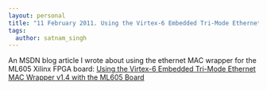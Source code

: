 ```yaml
---
layout: personal
title: "11 February 2011. Using the Virtex-6 Embedded Tri-Mode Ethernet MAC Wrapper v1.4 with the ML605 Board"
tags:
  author: satnam_singh
---
```

An MSDN blog article I wrote about using the ethernet MAC wrapper for the ML605 Xilinx FPGA board: [Using the Virtex-6 Embedded Tri-Mode Ethernet MAC Wrapper v1.4 with the ML605 Board](https://web.archive.org/web/20111227211459/http://blogs.msdn.com/b/satnam_singh/archive/2011/02/11/using-the-virtex-6-embedded-tri-mode-ethernet-mac-wrapper-v1-4-with-the-ml605-board.aspx)
